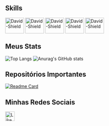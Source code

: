 
## Skills
<div style="display: inline_block">
          <img align="center" alt="David-Shield" height="50" width="60" src="https://cdn.jsdelivr.net/gh/devicons/devicon@latest/icons/java/java-plain-wordmark.svg" />
          <img align="center" alt="David-Shield" height="50" width="60" src="https://cdn.jsdelivr.net/gh/devicons/devicon@latest/icons/spring/spring-original-wordmark.svg" />
          <img align="center" alt="David-Shield" height="50" width="60" src="https://cdn.jsdelivr.net/gh/devicons/devicon@latest/icons/html5/html5-original.svg" />      
          <img align="center" alt="David-Shield" height="50" width="60" src="https://cdn.jsdelivr.net/gh/devicons/devicon@latest/icons/javascript/javascript-original.svg" />
          <img align="center" alt="David-Shield" height="50" width="60" src="https://cdn.jsdelivr.net/gh/devicons/devicon@latest/icons/css3/css3-original.svg" />
</div>

## Meus Stats
![Top Langs](https://github-readme-stats.vercel.app/api/top-langs/?username=ErosEloi&layout=compact&theme=tokyonight)
![Anurag's GitHub stats](https://github-readme-stats.vercel.app/api?username=ErosEloi&show_icons=true&theme=tokyonight)

## Repositórios Importantes
[![Readme Card](https://github-readme-stats.vercel.app/api/pin/?username=ErosEloi&repo=projeto_todolist&theme=tokyonight)]([https://github.com/ErosEloi/Projeto_SiteVendedor](https://github.com/ErosEloi/projeto_todolist))

## Minhas Redes Sociais
[<image src = 'https://img.shields.io/badge/LinkedIn-0077B5?style=for-the-badge&logo=linkedin&logoColor=white' alt= 'Likedin' height= '30'>](https://www.linkedin.com/in/eros-eloi-493813241/)
